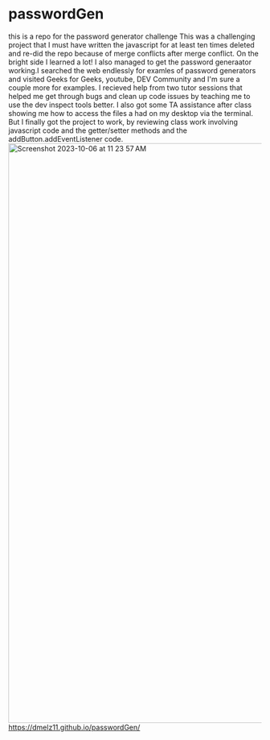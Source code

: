 # passwordGen
this is a repo for the password generator challenge
This was a challenging project that I must have written the javascript for at least ten times deleted
and re-did the repo because of merge conflicts after merge conflict. On the bright side  I learned a lot! I also managed to get the password generaator working.I searched the web endlessly for examles of password generators and visited Geeks for Geeks, youtube, DEV Community and I'm sure a couple more for examples. I recieved help from two tutor sessions that helped me get through bugs and clean up code issues by teaching me to use the dev inspect tools better. I also got some TA assistance after class showing me how to access the files a had on my desktop via the terminal. But I finally got the project to work, by reviewing class work involving javascript code and the getter/setter methods and the addButton.addEventListener code.
<img width="1152" alt="Screenshot 2023-10-06 at 11 23 57 AM" src="https://github.com/Dmelz11/passwordGen/assets/143745882/f1f6fbbe-5df0-4178-8f55-7b0e955c5e9d">   https://dmelz11.github.io/passwordGen/
